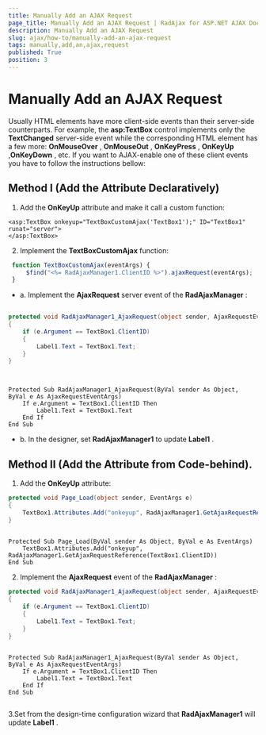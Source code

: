```yaml
---
title: Manually Add an AJAX Request
page_title: Manually Add an AJAX Request | RadAjax for ASP.NET AJAX Documentation
description: Manually Add an AJAX Request
slug: ajax/how-to/manually-add-an-ajax-request
tags: manually,add,an,ajax,request
published: True
position: 3
---
```


# Manually Add an AJAX Request



Usually HTML elements have more client-side events than their server-side counterparts. For example, the **asp:TextBox** control implements only the **TextChanged** server-side event while the corresponding HTML element has a few more: **OnMouseOver** , **OnMouseOut** , **OnKeyPress** , **OnKeyUp** ,**OnKeyDown** , etc. If you want to AJAX-enable one of these client events you have to follow the instructions bellow:

## Method I (Add the Attribute Declaratively)

1. Add the **OnKeyUp** attribute and make it call a custom function:

````ASP.NET
<asp:TextBox onkeyup="TextBoxCustomAjax('TextBox1');" ID="TextBox1" runat="server">
</asp:TextBox>
````



2. Implement the **TextBoxCustomAjax** function:

````JavaScript
 function TextBoxCustomAjax(eventArgs) {
	 $find("<%= RadAjaxManager1.ClientID %>").ajaxRequest(eventArgs);
 }
````



* a. Implement the **AjaxRequest** server event of the **RadAjaxManager** :



````C#
	
protected void RadAjaxManager1_AjaxRequest(object sender, AjaxRequestEventArgs e)
{
	if (e.Argument == TextBox1.ClientID)
	{
	    Label1.Text = TextBox1.Text;
	}
}
				
````
````VB
	
Protected Sub RadAjaxManager1_AjaxRequest(ByVal sender As Object, ByVal e As AjaxRequestEventArgs)
	If e.Argument = TextBox1.ClientID Then
	    Label1.Text = TextBox1.Text
	End If
End Sub
````


* b. In the designer, set **RadAjaxManager1** to update **Label1** .

## Method II (Add the Attribute from Code-behind).

1. Add the **OnKeyUp** attribute:



````C#
protected void Page_Load(object sender, EventArgs e)
{
	TextBox1.Attributes.Add("onkeyup", RadAjaxManager1.GetAjaxRequestReference(TextBox1.ClientID));
}
	
````
````VB
Protected Sub Page_Load(ByVal sender As Object, ByVal e As EventArgs)
	TextBox1.Attributes.Add("onkeyup", RadAjaxManager1.GetAjaxRequestReference(TextBox1.ClientID))
End Sub
````


2. Implement the **AjaxRequest** event of the **RadAjaxManager** :



````C#
protected void RadAjaxManager1_AjaxRequest(object sender, AjaxRequestEventArgs e)
{
	if (e.Argument == TextBox1.ClientID)
	{
	    Label1.Text = TextBox1.Text;
	}
}
	
````
````VB
Protected Sub RadAjaxManager1_AjaxRequest(ByVal sender As Object, ByVal e As AjaxRequestEventArgs)
	If e.Argument = TextBox1.ClientID Then
	    Label1.Text = TextBox1.Text
	End If
End Sub
	
````


3.Set from the design-time configuration wizard that **RadAjaxManager1** will update **Label1** .
